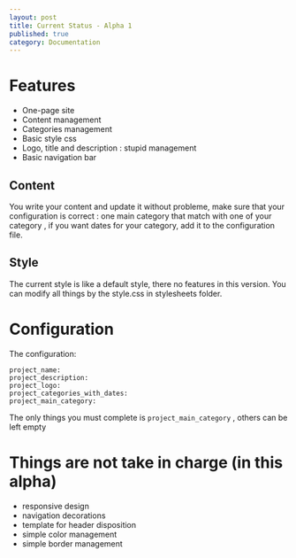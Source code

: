 ```yaml
---
layout: post
title: Current Status - Alpha 1
published: true
category: Documentation
---
```


# Features

- One-page site
- Content management
- Categories management
- Basic style css
- Logo, title and description : stupid management
- Basic navigation bar

## Content

You write your content and update it without probleme, make sure that your configuration is correct : one main category that match with one of your category , if you want dates for your category, add it to the configuration file.

## Style 

The current style is like a default style, there no features in this version. You can modify all things by the style.css in stylesheets folder. 

# Configuration

The configuration:

    project_name: 
    project_description: 
    project_logo: 
    project_categories_with_dates: 
    project_main_category: 

The only things you must complete is `project_main_category` , others can be left empty

# Things are not take in charge (in this alpha)

- responsive design
- navigation decorations
- template for header disposition
- simple color management
- simple border management
